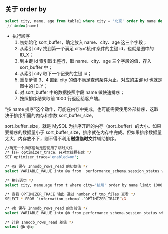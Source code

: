 ## 关于 order by

```sql
select city, name, age from table1 where city = '北京' order by name desc
 // index(name)
```

- 执行顺序
    1. 初始始化 sort_buffer，确定放入 name、city、age 这三个字段；
    2. 从索引 city 找到第一个满足 city='杭州’条件的主键 id，也就是图中的 ID_X；
    3. 到主键 id 索引取出整行，取 name、city、age 三个字段的值，存入 sort_buffer 中；
    4. 从索引 city 取下一个记录的主键 id；
    5. 重复步骤 3、4 直到 city 的值不满足查询条件为止，对应的主键 id 也就是图中的 ID_Y；
    6. 对 sort_buffer 中的数据按照字段 name 做快速排序；
    7. 按照排序结果取前 1000 行返回给客户端。

“按 name 排序”这个动作，可能在内存中完成，也可能需要使用外部排序，这取决于排序所需的内存和参数 sort_buffer_size。

sort_buffer_size，就是 MySQL 为排序开辟的内存（sort_buffer）的大小。如果要排序的数据量小于 sort_buffer_size，排序就在内存中完成。但如果排序数据量太大，内存放不下，则不得不利用**磁盘临时文**件辅助排序。

```sh
//确定一个排序语句是否使用了临时文件
/* 打开 optimizer_trace，只对本线程有效 */
SET optimizer_trace='enabled=on'; 
 
/* @a 保存 Innodb_rows_read 的初始值 */
select VARIABLE_VALUE into @a from  performance_schema.session_status where variable_name = 'Innodb_rows_read';
 
/* 执行语句 */
select city, name,age from t where city='杭州' order by name limit 1000; 
 
/* 查看 OPTIMIZER_TRACE 输出 通过 number_of_tmp_files 查看 */
SELECT * FROM `information_schema`.`OPTIMIZER_TRACE`\G
 
/* @b 保存 Innodb_rows_read 的当前值 */
select VARIABLE_VALUE into @b from performance_schema.session_status where variable_name = 'Innodb_rows_read';
 
/* 计算 Innodb_rows_read 差值 */
select @b-@a;
```